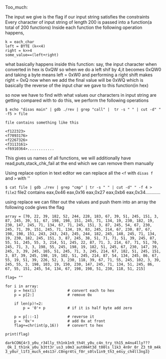Too_much:

The input we give is the flag if our input string satisfies the constraints  
Every character of input string of length 200 is passed into a function(a total of 200 functions)
Inside each function the following operation happens,

	k = each_char
	left = BYTE (k<<4)
	right = k>>4
	some_value==(left+right)

what basically happens inside this function:
	say, the input character when converted in hex is 0xQW 
	so when we do a left shif by 4,it becomes 0xQW0 and taking a byte means left = 0xW0
	and performing a right shift makes right = 0xQ
	now when we add the final value will be 0xWQ
	which is basically the reverse of the input char we gave to this function(in hex)

so now we have to find with what values our characters in input string are getting compared with
to do this, we perform the following operations

```$ echo "disas main" | gdb ./rev | grep "call" |  tr -s " " | cut -d" " -f5 > file```

	file contains something like this 

	<f122323>
	<f7093176>
	<f2267326>
	<f3113161>
	<f6910364>............

This gives us names of all functions, we will additionally have read,puts,stack_chk_fail at the end
which we can remove them manually 

Using replace option in text editor we can replace all the `<f` with `disas f` and `>` with ''

```$ cat file | gdb ./rev | grep "cmp" | tr -s " " | cut -d" " -f 4 > file2```
	file2 contains 
	 	eax,0x46
		eax,0x16
		eax,0x27
		eax,0xb6
		eax,0x34............

using replace we can filter out the values and push them into an array 
the following code gives the flag

```
array = [70, 22, 39, 182, 52, 244, 228, 183, 67, 39, 51, 245, 151, 3, 87, 245, 39, 51, 67, 198, 198, 151, 245, 71, 134, 19, 230, 182, 19, 230, 147, 245, 71, 134, 67, 71, 245, 151, 3, 87, 245, 54, 67, 230, 245, 71, 39, 151, 245, 71, 134, 19, 83, 245, 214, 67, 230, 87, 67, 198, 198, 151, 243, 243, 243, 245, 244, 182, 245, 148, 245, 71, 134, 19, 230, 182, 245, 151, 3, 87, 245, 38, 51, 71, 71, 51, 39, 245, 87, 55, 51, 245, 55, 3, 214, 51, 245, 22, 87, 71, 3, 214, 67, 71, 51, 70, 245, 71, 3, 3, 198, 55, 245, 198, 19, 182, 51, 245, 67, 230, 147, 39, 245, 3, 39, 245, 165, 51, 245, 71, 3, 245, 214, 67, 182, 51, 245, 151, 3, 87, 39, 245, 198, 19, 102, 51, 245, 214, 87, 54, 134, 245, 86, 67, 55, 19, 51, 39, 226, 52, 3, 230, 118, 39, 67, 71, 55, 245, 102, 3, 39, 245, 55, 3, 198, 103, 19, 150, 230, 147, 245, 71, 134, 51, 245, 86, 67, 55, 151, 245, 54, 134, 67, 198, 198, 51, 230, 118, 51, 215]

flag= ""

for i in array:
	p = hex(i)   			# convert each to hex
	p = p[2:]    			# remove 0x

	if len(p)!=2:
		p = '0'+ p   		# if it is half byte add zero

	p = p[::-1]				# reverse it 
	p = '0x'+ 				# add 0x at front 
	flag+=chr(int(p,16))    # convert to hex

print(flag) 
```

```darkCON{4r3_y0u_r34lly_th1nk1n9_th4t_y0u_c4n_try_th15_m4nu4lly???_Ok_I_th1nk_y0u_b3tt3r_us3_s0m3_aut0m4t3d_t00ls_l1k3_4n9r_0r_Z3_t0_m4k3_y0ur_l1f3_much_e4s13r.C0ngr4ts_f0r_s0lv1in9_th3_e4sy_ch4ll3ng3}```














